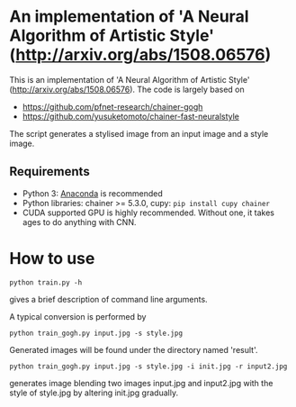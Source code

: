 An implementation of 'A Neural Algorithm of Artistic Style' (http://arxiv.org/abs/1508.06576)
=============
This is an implementation of 'A Neural Algorithm of Artistic Style' (http://arxiv.org/abs/1508.06576).
The code is largely based on
- https://github.com/pfnet-research/chainer-gogh
- https://github.com/yusuketomoto/chainer-fast-neuralstyle

The script generates a stylised image from an input image and a style image.

## Requirements
- Python 3: [Anaconda](https://www.anaconda.com/download/) is recommended
- Python libraries: chainer >= 5.3.0, cupy:  `pip install cupy chainer`
- CUDA supported GPU is highly recommended. Without one, it takes ages to do anything with CNN.

# How to use
```
python train.py -h
```
gives a brief description of command line arguments.

A typical conversion is performed by
```
python train_gogh.py input.jpg -s style.jpg
```
Generated images will be found under the directory named 'result'.

```
python train_gogh.py input.jpg -s style.jpg -i init.jpg -r input2.jpg
```
generates image blending two images input.jpg and input2.jpg with the style of style.jpg by
altering init.jpg gradually.
